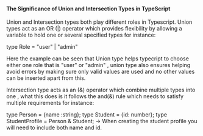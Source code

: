 #### The Significance of Union and Intersection Types in TypeScript

Union and Intersection types both play different roles in Typescript. Union types act as an OR (|) operator which provides flexibility by allowing a variable to hold one or several specified types for instance:

type Role = "user" | "admin"

Here the example can be seen that Union type helps typecript to choose either one role that is "user" or "admin" , union type also ensures helping avoid errors by making sure only valid values are used and no other values can be inserted apart from this.

Intersection type acts as an (&) operator which combine multiple types into one , what this does is it follows the and(&) rule which needs to satisfy multiple requirements for instance:

type Person = {name :string};
type Student = {id: number};
type StudentProfile = Person & Student; -> When creating the student profile you will need to include both name and id.
